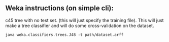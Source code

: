 ## Weka instructions (on simple cli):

c45 tree with no test set. (this will just specify the training file).
This will just make a tree classifier and will do some cross-validation on the dataset.

	java weka.classifiers.trees.J48 -t path/dataset.arff
